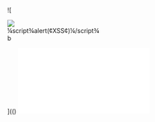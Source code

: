 ![

<img src='¼script¾alert(¢XSS¢)¼/script¾'>
<div dir="¼script¾alert(¢XSS¢)¼/script¾">¼script¾alert(¢XSS¢)¼/script¾</div>

<DIV STYLE="background-image:\0075\0072\006C\0028'\006a\0061\0076\0061\0073\0063\0072\0069\0070\0074\003a\0061\006c\0065\0072\0074\0028.1027\0058.1053\0053\0027\0029'\0029"></div>

<DIV STYLE="width: expression(alert('XSS'));">b</div>

<!--[if gte IE 4]>
<SCRIPT>alert('XSS');</SCRIPT>
<![endif]-->

](()
![a](../../../../../../../img/onload/../../r89shi/r89shi.github.io/blob/master/teste.js)
